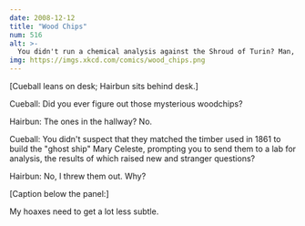 ```yaml
---
date: 2008-12-12
title: "Wood Chips"
num: 516
alt: >-
  You didn't run a chemical analysis against the Shroud of Turin? Man, all that work for NOTHING.
img: https://imgs.xkcd.com/comics/wood_chips.png
---
```

[Cueball leans on desk; Hairbun sits behind desk.]

Cueball: Did you ever figure out those mysterious woodchips?

Hairbun: The ones in the hallway? No.

Cueball: You didn't suspect that they matched the timber used in 1861 to build the "ghost ship" Mary Celeste, prompting you to send them to a lab for analysis, the results of which raised new and stranger questions?

Hairbun: No, I threw them out. Why?

[Caption below the panel:]

My hoaxes need to get a lot less subtle.